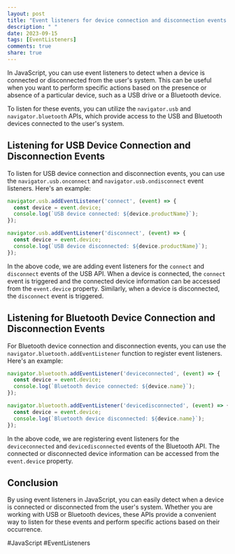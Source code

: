 ```yaml
---
layout: post
title: "Event listeners for device connection and disconnection events in JavaScript"
description: " "
date: 2023-09-15
tags: [EventListeners]
comments: true
share: true
---
```


In JavaScript, you can use event listeners to detect when a device is connected or disconnected from the user's system. This can be useful when you want to perform specific actions based on the presence or absence of a particular device, such as a USB drive or a Bluetooth device.

To listen for these events, you can utilize the `navigator.usb` and `navigator.bluetooth` APIs, which provide access to the USB and Bluetooth devices connected to the user's system.

## Listening for USB Device Connection and Disconnection Events

To listen for USB device connection and disconnection events, you can use the `navigator.usb.onconnect` and `navigator.usb.ondisconnect` event listeners. Here's an example:

```javascript
navigator.usb.addEventListener('connect', (event) => {
  const device = event.device;
  console.log(`USB device connected: ${device.productName}`);
});

navigator.usb.addEventListener('disconnect', (event) => {
  const device = event.device;
  console.log(`USB device disconnected: ${device.productName}`);
});
```

In the above code, we are adding event listeners for the `connect` and `disconnect` events of the USB API. When a device is connected, the `connect` event is triggered and the connected device information can be accessed from the `event.device` property. Similarly, when a device is disconnected, the `disconnect` event is triggered.

## Listening for Bluetooth Device Connection and Disconnection Events

For Bluetooth device connection and disconnection events, you can use the `navigator.bluetooth.addEventListener` function to register event listeners. Here's an example:

```javascript
navigator.bluetooth.addEventListener('deviceconnected', (event) => {
  const device = event.device;
  console.log(`Bluetooth device connected: ${device.name}`);
});

navigator.bluetooth.addEventListener('devicedisconnected', (event) => {
  const device = event.device;
  console.log(`Bluetooth device disconnected: ${device.name}`);
});
```

In the above code, we are registering event listeners for the `deviceconnected` and `devicedisconnected` events of the Bluetooth API. The connected or disconnected device information can be accessed from the `event.device` property.

## Conclusion

By using event listeners in JavaScript, you can easily detect when a device is connected or disconnected from the user's system. Whether you are working with USB or Bluetooth devices, these APIs provide a convenient way to listen for these events and perform specific actions based on their occurrence.

#JavaScript #EventListeners